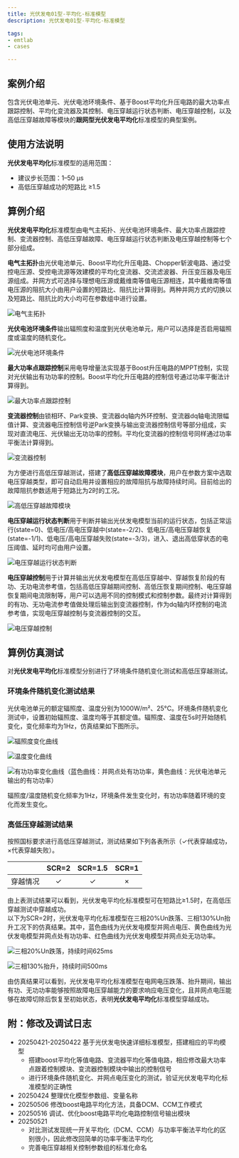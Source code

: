 ```yaml
---
title: 光伏发电01型-平均化-标准模型
description: 光伏发电01型-平均化-标准模型

tags:
- emtlab
- cases

---
```


<!-- import DocCardList from '@theme/DocCardList';

<DocCardList /> -->

## 案例介绍

包含光伏电池单元、光伏电池环境条件、基于Boost平均化升压电路的最大功率点跟踪控制、平均化变流器及其控制、电压穿越运行状态判断、电压穿越控制，以及高低压穿越故障等模块的**跟网型光伏发电平均化**标准模型的典型案例。

## 使用方法说明

**光伏发电平均化**标准模型的适用范围：  
   + 建议步长范围：1–50 μs  
   + 高低压穿越成功的短路比 ≥1.5  

  
## 算例介绍

**光伏发电平均化**标准模型由电气主拓扑、光伏电池环境条件、最大功率点跟踪控制、变流器控制、高低压穿越故障、电压穿越运行状态判断及电压穿越控制等七个部分组成。  

**电气主拓扑**由光伏电池单元、Boost平均化升压电路、Chopper斩波电路、通过受控电压源、受控电流源等效建模的平均化变流器、交流滤波器、升压变压器及电压源组成。并网方式可选择与理想电压源或戴维南等值电压源相连，其中戴维南等值电压源的阻抗大小由用户设置的短路比、阻抗比计算得到。两种并网方式的切换以及短路比、阻抗比的大小均可在参数组中进行设置。  

  ![电气主拓扑](pvs_01-avm-std-main.png "电气主拓扑")


**光伏电池环境条件**输出辐照度和温度到光伏电池单元，用户可以选择是否启用辐照度或温度的随机变化。  

![光伏电池环境条件](pvs_01-avm-std-environment.png "光伏电池环境条件")


**最大功率点跟踪控制**采用电导增量法实现基于Boost升压电路的MPPT控制，实现对光伏输出有功功率的控制。Boost平均化升压电路的控制信号通过功率平衡法计算得到。  

![最大功率点跟踪控制](pvs_01-avm-std-mppt.png "最大功率点跟踪控制")


**变流器控制**由锁相环、Park变换、变流器dq轴内外环控制、变流器dq轴电流限幅值计算、变流器电压控制信号逆Park变换与输出变流器控制信号等部分组成，实现对直流电压、光伏输出无功功率的控制。平均化变流器的控制信号同样通过功率平衡法计算得到。  

![变流器控制](pvs_01-avm-std-vsc.png "变流器控制")



为方便进行高低压穿越测试，搭建了**高低压穿越故障模块**，用户在参数方案中选取电压穿越类型，即可自动启用并设置相应的故障阻抗与故障持续时间。目前给出的故障阻抗参数适用于短路比为2时的工况。  

![高低压穿越故障模块](pvs_01-avm-std-vrtfault.png "高低压穿越故障模块")



**电压穿越运行状态判断**用于判断并输出光伏发电模型当前的运行状态，包括正常运行(state=0)、低电压/高电压穿越中(state=-2/2)、低电压/高电压穿越恢复(state=-1/1)、低电压/高电压穿越失败(state=-3/3)，进入、退出高低穿状态的电压阈值、延时均可由用户设置。  

![电压穿越运行状态判断](pvs_01-avm-std-vrtstate.png "电压穿越运行状态判断")



**电压穿越控制**用于计算并输出光伏发电模型在高低压穿越中、穿越恢复阶段的有功、无功电流参考值，包括高低压穿越期间控制、高低压恢复期间控制、电压穿越恢复期间电流限制等，用户可以选用不同的控制模式和控制参数。最终对计算得到的有功、无功电流参考值做处理后输出到变流器控制，作为dq轴内环控制的电流参考值，实现电压穿越控制与变流器控制的交互。  


![电压穿越控制](pvs_01-avm-std-vrtcontrol.png "电压穿越控制")

  
## 算例仿真测试

对**光伏发电平均化**标准模型分别进行了环境条件随机变化测试和高低压穿越测试。

### 环境条件随机变化测试结果
光伏电池单元的额定辐照度、温度分别为1000W/m²、25°C。环境条件随机变化测试中，设置初始辐照度、温度均等于其额定值。辐照度、温度在5s时开始随机变化，变化频率均为1Hz，仿真结果如下图所示。  

![辐照度变化曲线](pvs-01-avm-std-envresults-G.png "辐照度变化曲线")  

![温度变化曲线](pvs-01-avm-std-envresults-T.png "温度变化曲线")  

![有功功率变化曲线（蓝色曲线：并网点处有功功率，黄色曲线：光伏电池单元输出的有功功率）](pvs-01-avm-std-envresults-P.png "有功功率变化曲线")

辐照度/温度随机变化频率为1Hz，环境条件发生变化时，有功功率随着环境的变化而发生变化。  

### 高低压穿越测试结果
按照国标要求进行高低压穿越测试，测试结果如下列各表所示（✓代表穿越成功，×代表穿越失败）。  

|          |  SCR=2  |  SCR=1.5  |  SCR=1  |
|:--------:|:-------:|:---------:|:-------:|
|  穿越情况 |    ✓    |    ✓     |   ×     |  

由上表测试结果可以看到，光伏发电平均化标准模型可在短路比≥1.5时，在高低压穿越测试中穿越成功。  
以下为SCR=2时，光伏发电平均化标准模型在三相20%Un跌落、三相130%Un抬升工况下的仿真结果。其中，蓝色曲线为光伏发电模型并网点电压、黄色曲线为光伏发电模型并网点处有功功率、红色曲线为光伏发电模型并网点处无功功率。  

![三相20%Un跌落，持续时间625ms](pvs_01-avm-std-lvrt.png "三相20%Un跌落，持续时间625ms")  

![三相130%抬升，持续时间500ms](pvs_01-avm-std-hvrt.png "三相130%抬升，持续时间500ms")  

由仿真结果可以看到，光伏发电平均化标准模型在电网电压跌落、抬升期间，输出有功、无功功率能够按照故障电压穿越能力的要求响应电压变化，且并网点电压能够在故障切除后恢复至初始状态，表明**光伏发电平均化**标准模型穿越成功。


## 附：修改及调试日志

+ 20250421-20250422 基于光伏发电快速详细标准模型，搭建相应的平均模型
  + 搭建boost平均化等值电路、变流器平均化等值电路，相应修改最大功率点跟着控制模块、变流器控制模块中输出的控制信号
  + 进行环境条件随机变化、并网点电压变化的测试，验证光伏发电平均化标准模型的正确性
+ 20250424 整理优化模型参数组、变量名称
+ 20250506 修改boost电路平均化方法，具备DCM、CCM工作模式
+ 20250516 调试、优化boost电路平均化电路控制信号输出模块
+ 20250521  
  + 对比测试发现统一开关平均化（DCM、CCM）与功率平衡法平均化的区别很小，因此修改回简单的功率平衡法平均化
  + 完善电压穿越相关控制参数组的标准化命名
